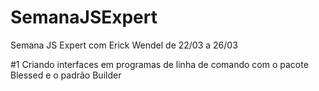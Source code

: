 # SemanaJSExpert
 Semana JS Expert com Erick Wendel de 22/03 a 26/03

 #1 Criando interfaces em programas de linha de comando com o pacote Blessed e o padrão Builder